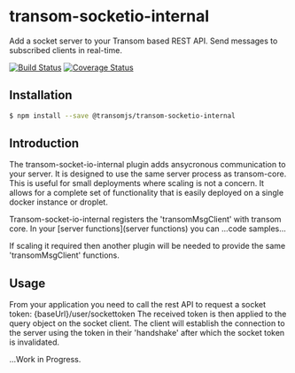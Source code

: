 # transom-socketio-internal
Add a socket server to your Transom based REST API. Send messages to subscribed clients in real-time.

[![Build Status](https://travis-ci.org/transomjs/transom-socketio-internal.svg?branch=master)](https://travis-ci.org/transomjs/transom-socketio-internal)
[![Coverage Status](https://coveralls.io/repos/github/transomjs/transom-socketio-internal/badge.svg?branch=master)](https://coveralls.io/github/transomjs/transom-socketio-internal?branch=master)

## Installation

```bash
$ npm install --save @transomjs/transom-socketio-internal
```
## Introduction
The transom-socket-io-internal plugin adds ansycronous communication to your server. It is designed to 
use the same server process as transom-core. This is useful for small deployments where scaling is not
a concern. It allows for a complete set of functionality that is easily deployed on a single docker 
instance or droplet.

Transom-socket-io-internal registers the 'transomMsgClient' with transom core. In your [server functions](server functions) you
can ...code samples... 

If scaling it required then another plugin will be needed to provide the same 'transomMsgClient' functions.

## Usage

From your application you need to call the rest API to request a socket token:
{baseUrl}/user/sockettoken
The received token is then applied to the query object on the socket client. The client will establish the 
connection to the server using the token in their 'handshake' after which the socket token is invalidated.

...Work in Progress.